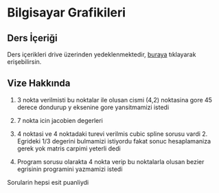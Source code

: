 # Bilgisayar Grafikileri

## Ders İçeriği

Ders içerikleri drive üzerinden yedeklenmektedir, [buraya](https://drive.google.com/open?id=1IXqAliNEU8XS3UN0uqi8MwnadANph_Pz) tıklayarak erişebilirsin.

## Vize Hakkında

1) 3 nokta verilmisti bu noktalar ile olusan cismi (4,2) noktasina gore 45 derece dondurup y eksenine gore yansitmamizi istedi

2) 7 nokta icin jacobien degerleri

3) 4 noktasi ve 4 noktadaki turevi verilmis cubic spline sorusu vardi 2.  Egrideki 1/3 degerini bulmamizi istiyordu fakat sonuc hesaplamaniza gerek yok matris carpimi yeterli dedi

4) Program sorusu olarakta 4 nokta verip bu noktalarla olusan bezier egrisinin programini yazmamizi istedi

Sorularin hepsi esit puanliydi